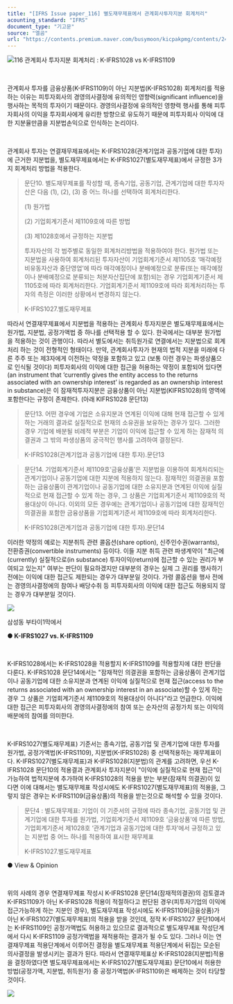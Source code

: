```yaml
---
title: "[IFRS Issue paper_116] 별도재무제표에서 관계회사투자지분 회계처리"
acounting_standard: "IFRS"
document_type: "기고문"
source: "엘곰"
url: "https://contents.premium.naver.com/busymoon/kicpakpmg/contents/240516163906273uy"
---
```

![](https://n2.news.naver.com/l.gif?type=content)116 관계회사 투자지분 회계처리 : K-IFRS1028 vs K-IFRS1109

​

관계회사 투자를 금융상품(K-IFRS1109)이 아닌 지분법(K-IFRS1028) 회계처리를 적용하는 이유는 피투자회사의 경영의사결정에 유의적인 영향력(significant influence)을 행사하는 목적의 투자이기 때문이다. 경영의사결정에 유의적인 영향력 행사를 통해 피투자회사의 이익을 투자회사에게 유리한 방향으로 유도하기 때문에 피투자회사 이익에 대한 지분율만큼을 지분법손익으로 인식하는 논리이다.

​

관계회사 투자는 연결재무제표에서는 K-IFRS1028(관계기업과 공동기업에 대한 투자)에 근거한 지분법을, 별도재무제표에서는 K-IFRS1027(별도재무제표)에서 규정한 3가지 회계처리 방법을 적용한다.

> 문단10. 별도재무제표를 작성할 때, 종속기업, 공동기업, 관계기업에 대한 투자자산은 다음 (1), (2), (3) 중 어느 하나를 선택하여 회계처리한다.
> 
> (1) 원가법
> 
> (2) 기업회계기준서 제1109호에 따른 방법
> 
> (3) 제1028호에서 규정하는 지분법
> 
> 투자자산의 각 범주별로 동일한 회계처리방법을 적용하여야 한다. 원가법 또는 지분법을 사용하여 회계처리된 투자자산이 기업회계기준서 제1105호 ‘매각예정비유동자산과 중단영업’에 따라 매각예정이나 분배예정으로 분류(또는 매각예정이나 분배예정으로 분류되는 처분자산집단에 포함)되는 경우 기업회계기준서 제1105호에 따라 회계처리한다. 기업회계기준서 제1109호에 따라 회계처리하는 투자의 측정은 이러한 상황에서 변경하지 않는다.
> 
> K-IFRS1027.별도재무제표

따라서 연결재무제표에서 지분법을 적용하는 관계회사 투자지분은 별도재무제표에서는 원가법, 지분법, 공정가액법 중 하나를 선택적용 할 수 있다. 한국에서는 대부분 원가법을 적용하는 것이 관행이다. 따라서 별도에서는 취득원가로 연결에서는 지분법으로 회계처리 하는 것이 전형적인 형태이다. 만약, 관계회사투자가 현재의 법적 지분을 미래에 다른 주주 또는 제3자에게 이전하는 약정을 포함하고 있고 (보통 이런 경우는 파생상품으로 인식될 것이다) 피투자회사의 이익에 대한 접근을 허용하는 약정이 포함되어 있다면 (an instrument that ‘currently gives the entity access to the returns associated with an ownership interest’ is regarded as an ownership interest in substance)은 이 잠재적투자지분은 금융상품이 아닌 지분법(KIFRS1028)의 영역에 포함한다는 규정이 존재한다. (아래 KIFRS1028 문단13)

> 문단13. 어떤 경우에 기업은 소유지분과 연계된 이익에 대해 현재 접근할 수 있게 하는 거래의 결과로 실질적으로 현재의 소유권을 보유하는 경우가 있다. 그러한 경우 기업에 배분될 비례적 부분은 기업이 이익에 접근할 수 있게 하는 잠재적 의결권과 그 밖의 파생상품의 궁극적인 행사를 고려하여 결정된다.
> 
> K-IFRS1028(관계기업과 공동기업에 대한 투자).문단13

> 문단14. 기업회계기준서 제1109호‘금융상품’은 지분법을 이용하여 회계처리되는 관계기업이나 공동기업에 대한 지분에 적용하지 않는다. 잠재적인 의결권을 포함하는 금융상품이 관계기업이나 공동기업에 대한 소유지분과 연계된 이익에 실질적으로 현재 접근할 수 있게 하는 경우, 그 상품은 기업회계기준서 제1109호의 적용대상이 아니다. 이외의 모든 경우에는 관계기업이나 공동기업에 대한 잠재적인 의결권을 포함한 금융상품을 기업회계기준서 제1109호에 따라 회계처리한다.
> 
> K-IFRS1028(관계기업과 공동기업에 대한 투자).문단14

이러한 약정의 예로는 지분취득 관련 콜옵션(share option), 신주인수권(warrants), 전환증권(convertible instruments) 등이다. 이들 지분 취득 관련 파생계약이 "최근에(currently) 실질적으로(in substance) 투자이익(return)에 접근할 수 있는 권리가 부여되고 있는지" 여부는 판단이 필요하겠지만 대부분의 경우는 실제 그 권리를 행사하기 전에는 이익에 대한 접근도 제한되는 경우가 대부분일 것이다. 가령 콜옵션을 행사 전에는 경영의사결정에의 참여나 배당수취 등 피투자회사의 이익에 대한 접근도 허용되지 않는 경우가 대부분일 것이다.

![](https://dthumb-phinf.pstatic.net/dthumb?src=%22https://postfiles.pstatic.net/MjAyMzA0MTNfMTcx/MDAxNjgxMzYxNDQxMTc3.gOPbWAel2ixWDEw-GSLeH_53IlIzIj4PGXQ5jxoovA0g.kJFGgcsN85t8LGd5fYWsAuO1DNBT_YHJjs2eObOzf7Eg.JPEG.busymoon/339808986_763049565234488_7289075442978099620_n.jpg?type=w773%22&service=scs&type=w800)

삼성동 부타이1막에서

**● K-IFRS1027 vs. K-IFRS1109**

​

K-IFRS1028에서는 K-IFRS1028을 적용할지 K-IFRS1109를 적용할지에 대한 판단을 다룬다. K-IFRS1028 문단14에서는 "잠재적인 의결권을 포함하는 금융상품이 관계기업이나 공동기업에 대한 소유지분과 연계된 이익에 실질적으로 현재 접근(​access to the returns associated with an ownership interest in an associate)할 수 있게 하는 경우 그 상품은 기업회계기준서 제1109호의 적용대상이 아니다"라고 언급한다. 이익에 대한 접근은 피투자회사의 경영의사결정에의 참여 또는 순자산의 공정가치 또는 이익의 배분에의 참여를 의미한다.

​

K-IFRS1027(별도재무제표) 기준서는 종속기업, 공동기업 및 관계기업에 대한 투자를 원가법, 공정가액법(K-IFRS1109), 지분법(K-IFRS1028) 중 선택적용하는 재무제표이다. K-IFRS1027(별도재무제표)과 K-IFRS1028(지분법)의 관계를 고려하면, 우선 K-IFRS1028 문단10의 적용결과 관계회사 투자지분이 "이익에 실질적으로 현재 접근"이 가능하여 법적지분에 추가하여 K-IFRS1028의 적용을 받는 부분(잠재적 의결권)이 있다면 이에 대해서는 별도재무제표 작성시에도 K-IFRS1027(별도재무제표)의 적용을, 그렇지 않은 경우는 K-IFRS1109(금융상품)의 적용을 받는것으로 해석할 수 있을 것이다.

> 문단4 : 별도재무제표: 기업이 이 기준서의 규정에 따라 종속기업, 공동기업 및 관계기업에 대한 투자를 원가법, 기업회계기준서 제1109호 ‘금융상품’에 따른 방법, 기업회계기준서 제1028호 ‘관계기업과 공동기업에 대한 투자’에서 규정하고 있는 지분법 중 어느 하나를 적용하여 표시한 재무제표
> 
> K-IFRS1027.별도재무제표

● View & Opinion

​

위의 사례의 경우 연결재무제표 작성시 K-IFRS1028 문단14(잠재적의결권)의 검토결과 K-IFRS1109가 아닌 K-IFRS1028 적용이 적절하다고 판단된 경우(피투자기업의 이익에 접근가능하게 하는 지분인 경우), 별도재무제표 작성시에도 K-IFRS1109(금융상품)가 아닌 K-IFRS1027(별도재무제표)의 적용을 받을 것인데, 정작 K-IFRS1027 문단10에서는 K-IFRS1109인 공정가액법도 허용하고 있으므로 결과적으로 별도재무제표 작성단계에서 다시 K-IFRS1109 공정가액법을 재적용하는 결과가 될 수도 있다. 그러나 이는 연결재무제표 적용단계에서 이루어진 결정을 별도재무제표 적용단계에서 뒤집는 모순된 의사결정을 발생시키는 결과가 된다. 따라서 연결재무제표상 K-IFRS1028(지분법)적용을 결정하였다면 별도재무제표에서는 K-IFRS1027(별도재무제표) 문단10에서 허용한 방법(공정가액, 지분법, 취득원가) 중 공정가액법(K-IFRS1109)은 배제하는 것이 타당할 것이다.

[![](https://dthumb-phinf.pstatic.net/dthumb?src=%22https://storep-phinf.pstatic.net/cafe_004/original_28.png?type=p100_100%22&service=scs&type=w800)](https://contents.premium.naver.com/busymoon/kicpakpmg/contents/#)

​